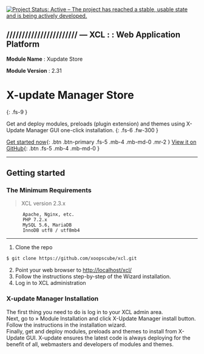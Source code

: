[![Project Status: Active – The project has reached a stable, usable state and is being actively developed.](https://www.repostatus.org/badges/2.0.0/active.svg)](https://www.repostatus.org/#active)

## /////////////////////// — XCL : : Web Application Platform

**Module Name**  : Xupdate Store 

**Module Version**  : 2.31  

# X-update Manager Store

{: .fs-9 }

Get and deploy modules, preloads (plugin extension) and themes using X-Update Manager GUI one-click installation.
{: .fs-6 .fw-300 }

[Get started now](#getting-started){: .btn .btn-primary .fs-5 .mb-4 .mb-md-0 .mr-2 } [View it on GitHub](https://github.com/xoopscube/xcl){: .btn .fs-5 .mb-4 .mb-md-0 }


---

## Getting started

### The Minimum Requirements

> XCL version 2.3.x

          Apache, Nginx, etc.
          PHP 7.2.x
          MySQL 5.6, MariaDB
          InnoDB utf8 / utf8mb4
          
---


1. Clone the repo
```bash
$ git clone https://github.com/xoopscube/xcl.git
```
2. Point your web browser to [http://localhost/xcl/](http://localhost/xcl)
3. Follow the instructions step-by-step of the Wizard installation.
4. Log in to XCL administration 

### X-update Manager Installation

The first thing you need to do is log in to your XCL admin area.    
Next, go to » Module Installation and click X-Update Manager install button.  
Follow the instructions in the installation wizard.  
Finally, get and deploy modules, preloads and themes to install from X-Update GUI.
X-update ensures the latest code is always deploying for the benefit of all, webmasters and developers of modules and themes.

